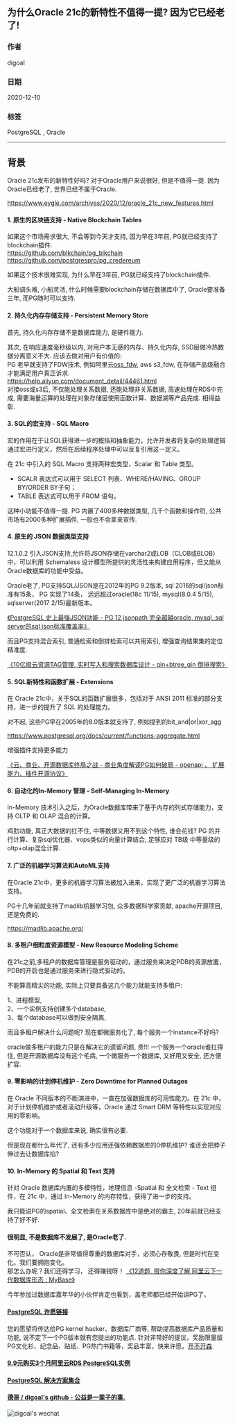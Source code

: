 ## 为什么Oracle 21c的新特性不值得一提? 因为它已经老了!     
    
### 作者    
digoal    
    
### 日期    
2020-12-10     
    
### 标签    
PostgreSQL , Oracle  
    
----    
    
## 背景    
Oracle 21c发布的新特性好吗? 对于Oracle用户来说很好, 但是不值得一提. 因为Oracle已经老了, 世界已经不属于Oracle.  
  
https://www.eygle.com/archives/2020/12/oracle_21c_new_features.html  
  
#### 1. 原生的区块链支持 - Native Blockchain Tables  
  
如果这个市场需求很大, 不会等到今天才支持, 因为早在3年前, PG就已经支持了blockchain插件.   
https://github.com/blkchain/pg_blkchain    
https://github.com/postgrespro/pg_credereum    
  
如果这个技术很难实现, 为什么早在3年前, PG就已经支持了blockchain插件.   
  
大船调头难, 小船灵活, 什么时候需要blockchain存储在数据库中了, Oracle要准备三年, 而PG随时可以支持.    
  
#### 2. 持久化内存存储支持 - Persistent Memory Store  
  
首先, 持久化内存存储不是数据库能力, 是硬件能力.   
  
其次, 在响应速度毫秒级以内, 对用户本无感的内存、持久化内存, SSD层做冷热数据分离意义不大.  应该去做对用户有价值的:   
PG 老早就支持了FDW技术, 例如阿里云[oss_fdw](https://help.aliyun.com/document_detail/44461.html), aws s3_fdw, 在存储产品级融合才能满足用户真正诉求.   
https://help.aliyun.com/document_detail/44461.html  
对接oss或s3后, 不仅能处理关系数据, 还能处理非关系数据, 高速处理在RDS中完成, 需要海量运算的处理在对象存储层使用函数计算、数据湖等产品完成. 相得益彰.   
  
#### 3. SQL的宏支持 - SQL Macro  
宏的作用在于让SQL获得进一步的概括和抽象能力，允许开发者将复杂的处理逻辑通过宏进行定义，然后在后续程序处理中可以反复引用这一定义。  
  
在 21c 中引入的 SQL Macro 支持两种宏类型，Scalar 和 Table 类型。  
- SCALR 表达式可以用于 SELECT 列表、WHERE/HAVING、GROUP BY/ORDER BY子句；  
- TABLE 表达式可以用于 FROM 语句。  
  
这种小功能不值得一提. PG 内置了400多种数据类型, 几千个函数和操作符, 公共市场有2000多种扩展插件, 一般也不会拿来宣传.   
  
#### 4. 原生的 JSON 数据类型支持  
12.1.0.2 引入JSON支持,允许将JSON存储在varchar2或LOB（CLOB或BLOB）中，可以利用 Schemaless 设计模型所提供的灵活性来构建应用程序，但又能从Oracle数据库的功能中受益。  
  
Oracle老了, PG支持SQL/JSON是在2012年的PG 9.2版本, sql 2016的sql/json标准有15条， PG 实现了14条， 远远超过oracle(18c 11/15), mysql(8.0.4 5/15), sqlserver(2017 2/15)最新版本。    
  
[《PostgreSQL 史上最强JSON功能 - PG 12 jsonpath 完全超越oracle, mysql, sql server的sql json标准覆盖率》](../202010/20201013_01.md)    
  
而且PG支持混合索引, 普通检索和倒排检索可以共用索引, 增强查询结果集的定位精准度.   
  
[《10亿级云资源TAG管理, 实时写入和搜索数据库设计 - gin+btree_gin 倒排搜索》](../202012/20201204_02.md)    
  
#### 5. SQL新特性和函数扩展 - Extensions  
在 Oracle 21c中，关于SQL的函数扩展很多，包括对于 ANSI 2011 标准的部分支持，进一步的提升了 SQL 的处理能力。  
  
对不起, 这些PG早在2005年的8.0版本就支持了, 例如提到的bit_and|or|xor_agg    
  
https://www.postgresql.org/docs/current/functions-aggregate.html  
  
增强插件支持更多能力  
  
[《云、商业、开源数据库终局之战 - 商业角度解读PG如何破局 - openapi 、 扩展能力、插件开源协议》](../202007/20200727_04.md)      
  
#### 6. 自动化的In-Memory 管理 - Self-Managing In-Memory  
In-Memory 技术引入之后，为Oracle数据库带来了基于内存的列式存储能力，支持 OLTP 和 OLAP 混合的计算。  
  
鸡肋功能, 真正大数据的扛不住, 中等数据又用不到这个特性, 谁会花钱?  PG 的并行计算、复杂sql优化器、vops类似的向量计算结合, 足够应对 TB级 中等量级的oltp+olap混合计算.  
  
#### 7. 广泛的机器学习算法和AutoML支持  
在Oracle 21c中，更多的机器学习算法被加入进来，实现了更广泛的机器学习算法支持。  
  
PG十几年前就支持了madlib机器学习包, 众多数据科学家贡献, apache开源项目, 还是免费的.   
  
https://madlib.apache.org/  
  
#### 8. 多租户细粒度资源模型 - New Resource Modeling Scheme  
在21c之前,多租户的数据库管理是服务驱动的，通过服务来决定PDB的资源放置，PDB的开启也是通过服务来进行隐式驱动的。  
  
不能算高精尖的功能, 实际上只要具备这几个能力就能支持多租户:  
  
1、进程模型,   
2、一个实例支持创建多个database,   
3、每个database可以做到安全隔离,   
  
而且多租户解决什么问题呢? 现在都微服务化了, 每个服务一个instance不好吗?  
  
oracle做多租户的能力只是在解决它的遗留问题, 贵!!! 一个服务一个oracle谁扛得住, 但是开源数据库没有这个毛病, 一个微服务一个数据库, 又好用又安全, 还方便扩容.   
  
#### 9. 零影响的计划停机维护 - Zero Downtime for Planned Outages  
在 Oracle 不同版本的不断演进中，一直在加强数据库的可用性能力。在 21c 中，对于计划停机维护或者滚动升级等，Oracle 通过 Smart DRM 等特性以实现对应用的零影响。  
  
这个功能对于一个数据库来说, 确实很有必要.  
  
但是现在都什么年代了, 还有多少应用还强依赖数据库的0停机维护? 谁还会把脖子伸过去让数据库掐?   
  
#### 10. In-Memory 的 Spatial 和 Text 支持  
针对 Oracle 数据库内置的多模特性，地理信息 -Spatial 和 全文检索 - Text 组件，在 21c 中，通过 In-Memory 的内存特性，获得了进一步的支持。  
  
我只能说PG的spatial、全文检索在关系数据库中是绝对的霸主, 20年前就已经支持了好不好.   
  
#### 很明显, 不是数据库不发展了, 是Oracle老了.   
不可否认， Oracle是非常值得尊重的数据库对手，必须心存敬畏, 但是时代在变化。我们要拥抱变化。        
那怎么办呢？我们还得学习， 还得赚钱呀！ [《12道题, 带你深度了解 阿里云下一代数据库形态 : MyBase》](../202012/20201210_01.md)     
  
今年参加过数据库嘉年华的小伙伴肯定也看到，盖老师都已经开始讲PG了。   
  
  
  
  
  
#### [PostgreSQL 许愿链接](https://github.com/digoal/blog/issues/76 "269ac3d1c492e938c0191101c7238216")
您的愿望将传达给PG kernel hacker、数据库厂商等, 帮助提高数据库产品质量和功能, 说不定下一个PG版本就有您提出的功能点. 针对非常好的提议，奖励限量版PG文化衫、纪念品、贴纸、PG热门书籍等，奖品丰富，快来许愿。[开不开森](https://github.com/digoal/blog/issues/76 "269ac3d1c492e938c0191101c7238216").  
  
  
#### [9.9元购买3个月阿里云RDS PostgreSQL实例](https://www.aliyun.com/database/postgresqlactivity "57258f76c37864c6e6d23383d05714ea")
  
  
#### [PostgreSQL 解决方案集合](https://yq.aliyun.com/topic/118 "40cff096e9ed7122c512b35d8561d9c8")
  
  
#### [德哥 / digoal's github - 公益是一辈子的事.](https://github.com/digoal/blog/blob/master/README.md "22709685feb7cab07d30f30387f0a9ae")
  
  
![digoal's wechat](../pic/digoal_weixin.jpg "f7ad92eeba24523fd47a6e1a0e691b59")
  
